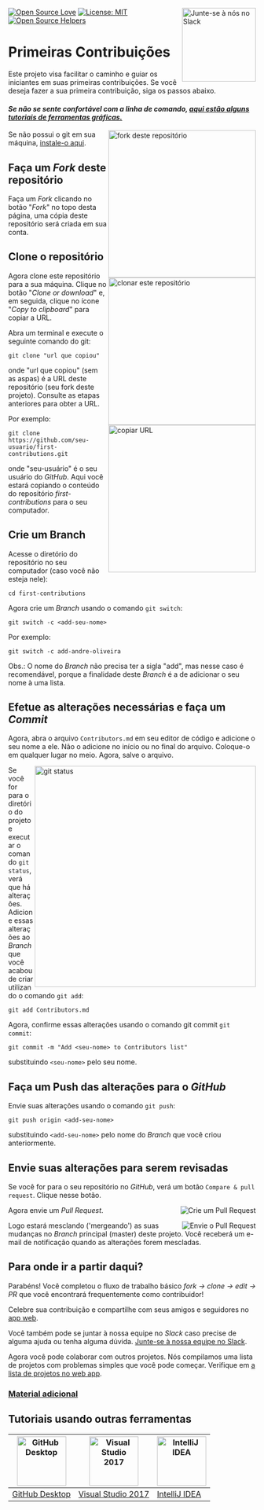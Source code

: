 [![Open Source Love](https://badges.frapsoft.com/os/v1/open-source.svg?v=103)](https://github.com/ellerbrock/open-source-badges/)
[<img align="right" width="150" src="https://firstcontributions.github.io/assets/Readme/join-slack-team.png" alt="Junte-se à nós no Slack">](https://join.slack.com/t/firstcontributors/shared_invite/zt-1hg51qkgm-Xc7HxhsiPYNN3ofX2_I8FA)
[![License: MIT](https://img.shields.io/badge/License-MIT-green.svg)](https://opensource.org/licenses/MIT)
[![Open Source Helpers](https://www.codetriage.com/roshanjossey/first-contributions/badges/users.svg)](https://www.codetriage.com/roshanjossey/first-contributions)

# Primeiras Contribuições

Este projeto visa facilitar o caminho e guiar os iniciantes em suas primeiras contribuições. Se você deseja fazer a sua primeira contribuição, siga os passos abaixo.

#### _Se não se sente confortável com a linha de comando, [aqui estão alguns tutoriais de ferramentas gráficas.](#Tutoriais-usando-outras-ferramentas)_

<img align="right" width="300" src="https://firstcontributions.github.io/assets/Readme/fork.png" alt="fork deste repositório" />

Se não possui o git em sua máquina, [instale-o aqui](https://help.github.com/articles/set-up-git/).

## Faça um _Fork_ deste repositório

Faça um _Fork_ clicando no botão "_Fork_" no topo desta página, uma cópia deste repositório será criada em sua conta.

## Clone o repositório

<img align="right" width="300" src="https://firstcontributions.github.io/assets/Readme/clone.png" alt="clonar este repositório" />

Agora clone este repositório para a sua máquina. Clique no botão "_Clone or download_" e, em seguida, clique no ícone "_Copy to clipboard_" para copiar a URL.

Abra um terminal e execute o seguinte comando do git:

```
git clone "url que copiou"
```

onde "url que copiou" (sem as aspas) é a URL deste repositório (seu fork deste projeto). Consulte as etapas anteriores para obter a URL.

<img align="right" width="300" src="https://firstcontributions.github.io/assets/Readme/copy-to-clipboard.png" alt="copiar URL" />

Por exemplo:

```
git clone https://github.com/seu-usuario/first-contributions.git
```

onde "seu-usuário" é o seu usuário do _GitHub_. Aqui você estará copiando o conteúdo do repositório _first-contributions_ para o seu computador.

## Crie um Branch

Acesse o diretório do repositório no seu computador (caso você não esteja nele):

```
cd first-contributions
```

Agora crie um _Branch_ usando o comando `git switch`:

```
git switch -c <add-seu-nome>
```

Por exemplo:

```
git switch -c add-andre-oliveira
```

Obs.: O nome do _Branch_ não precisa ter a sigla "add", mas nesse caso é recomendável, porque a finalidade deste _Branch_ é a de adicionar o seu nome à uma lista.

## Efetue as alterações necessárias e faça um _Commit_

Agora, abra o arquivo `Contributors.md` em seu editor de código e adicione o seu nome a ele. Não o adicione no início ou no final do arquivo. Coloque-o em qualquer lugar no meio. Agora, salve o arquivo.

<img align="right" width="450" src="https://firstcontributions.github.io/assets/Readme/git-status.png" alt="git status" />

Se você for para o diretório do projeto e executar o comando `git status`, verá que há alterações. Adicione essas alterações ao _Branch_ que você acabou de criar utilizando o comando `git add`:

```
git add Contributors.md
```

Agora, confirme essas alterações usando o comando git commit `git commit`:

```
git commit -m "Add <seu-nome> to Contributors list"
```

substituindo `<seu-nome>` pelo seu nome.

## Faça um Push das alterações para o _GitHub_

Envie suas alterações usando o comando `git push`:

```
git push origin <add-seu-nome>
```

substituindo `<add-seu-nome>` pelo nome do _Branch_ que você criou anteriormente.

## Envie suas alterações para serem revisadas

Se você for para o seu repositório no _GitHub_, verá um botão `Compare & pull request`. Clique nesse botão.

<img style="float: right;" src="https://firstcontributions.github.io/assets/Readme/compare-and-pull.png" alt="Crie um Pull Request" />

Agora envie um _Pull Request_.

<img style="float: right;" src="https://firstcontributions.github.io/assets/Readme/submit-pull-request.png" alt="Envie o Pull Request" />

Logo estará mesclando ('mergeando') as suas mudanças no _Branch_ principal (master) deste projeto. Você receberá um e-mail de notificação quando as alterações forem mescladas.

## Para onde ir a partir daqui?

Parabéns! Você completou o fluxo de trabalho básico _fork -> clone -> edit -> PR_ que você encontrará frequentemente como contribuidor!

Celebre sua contribuição e compartilhe com seus amigos e seguidores no [app web](https://firstcontributions.github.io/#social-share).

Você também pode se juntar à nossa equipe no _Slack_ caso precise de alguma ajuda ou tenha alguma dúvida. [Junte-se à nossa equipe no Slack](https://join.slack.com/t/firstcontributors/shared_invite/zt-1hg51qkgm-Xc7HxhsiPYNN3ofX2_I8FA).

Agora você pode colaborar com outros projetos. Nós compilamos uma lista de projetos com problemas simples que você pode começar. Verifique em [a lista de projetos no web app](https://firstcontributions.github.io/#project-list).

### [ Material adicional ](../additional-material/translations/Portugues/additional-material.pt_br.md)

## Tutoriais usando outras ferramentas

| <a href="../gui-tool-tutorials/translations/github-desktop-tutorial.pt_br.md"><img alt="GitHub Desktop" src="https://desktop.github.com/images/desktop-icon.svg" width="100"></a> | <a href="../gui-tool-tutorials/github-windows-vs2017-tutorial.md"><img alt="Visual Studio 2017" src="https://upload.wikimedia.org/wikipedia/commons/c/cd/Visual_Studio_2017_Logo.svg" width="100"></a> | <a href="../gui-tool-tutorials/translations/github-windows-intellij-tutorial.pt_br.md"><img alt="IntelliJ IDEA" src="https://upload.wikimedia.org/wikipedia/commons/thumb/9/9c/IntelliJ_IDEA_Icon.svg/512px-IntelliJ_IDEA_Icon.svg.png" width=100></a> |
| --------------------------------------------------------------------------------------------------------------------------------------------------------------------------------- | ------------------------------------------------------------------------------------------------------------------------------------------------------------------------------------------------------ | ------------------------------------------------------------------------------------------------------------------------------------------------------------------------------------------------------------------------------------------------------ |
| [GitHub Desktop](../gui-tool-tutorials/translations/github-desktop-tutorial.pt_br.md)                                                                                             | [Visual Studio 2017](../gui-tool-tutorials/translations/github-windows-vs2017-tutorial.pt_br.md)                                                                                                       | [IntelliJ IDEA](../gui-tool-tutorials/translations/github-windows-intellij-tutorial.pt_br.md)                                                                                                                                                          |
